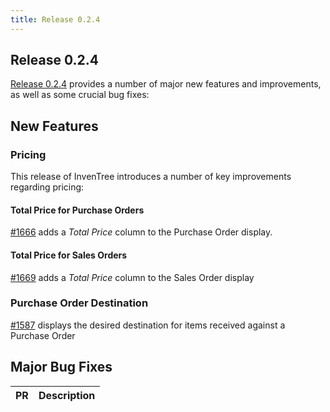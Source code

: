 ```yaml
---
title: Release 0.2.4
---
```


## Release 0.2.4

[Release 0.2.4](https://github.com/inventree/InvenTree/releases/tag/0.2.4) provides a number of major new features and improvements, as well as some crucial bug fixes:

## New Features

### Pricing

This release of InvenTree introduces a number of key improvements regarding pricing:

#### Total Price for Purchase Orders

[#1666](https://github.com/inventree/InvenTree/pull/1666) adds a *Total Price* column to the Purchase Order display.

#### Total Price for Sales Orders

[#1669](https://github.com/inventree/InvenTree/pull/1669) adds a *Total Price* column to the Sales Order display

### Purchase Order Destination

[#1587](https://github.com/inventree/InvenTree/pull/1587) displays the desired destination for items received against a Purchase Order

## Major Bug Fixes

| PR | Description |
| --- | --- |
